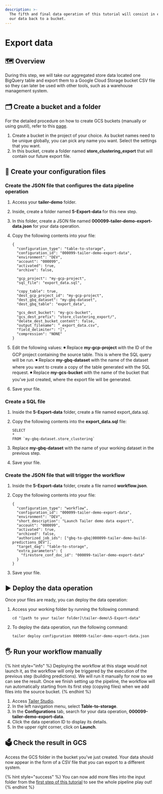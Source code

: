 ```yaml
---
description: >-
  The fifth and final data operation of this tutorial will consist in exporting
  our data back to a bucket.
---
```


# Export data

## 🗺 Overview

During this step, we will take our aggregated store data located one BigQuery table and export them to a Google Cloud Storage bucket CSV file so they can later be used with other tools, such as a warehouse management system.

## 🗂 Create a bucket and a folder

For the detailed procedure on how to create GCS buckets \(manually or using gsutil\), refer to this [page](https://cloud.google.com/storage/docs/creating-buckets).

1. Create a bucket in the project of your choice. As bucket names need to be unique globally, you can pick any name you want. Select the settings that you want.‌
2. In this bucket, create a folder named **store\_clustering\_export** that will contain our future export file.

## 📄 Create your configuration files

### **Create the JSON file that configures the data pipeline operation**

1. Access your **tailer-demo** folder.
2. Inside, create a folder named **5-Export-data** for this new step.
3. In this folder, create a JSON file named **000099-tailer-demo-export-data.json** for your data operation.
4. Copy the following contents into your file:

   ```text
   {
     "configuration_type": "table-to-storage",
     "configuration_id": "000099-tailer-demo-export-data",
     "environment": "DEV",
     "account": "000099",
     "activated": true,
     "archive": false,

     "gcp_project": "my-gcp-project",
     "sql_file": "export_data.sql",

     "copy_table": true,
     "dest_gcp_project_id": "my-gcp-project",
     "dest_gbq_dataset": "my-gbq-dataset",
     "dest_gbq_table": "export_data",

     "gcs_dest_bucket": "my-gcs-bucket",
     "gcs_dest_prefix": "store_clustering_export/",
     "delete_dest_bucket_content": false,
     "output_filename": "_export_data.csv",
     "field_delimiter": "|",
     "compression": "NONE"
   }
   ```

5. Edit the following values: ◾ Replace **my-gcp-project** with the ID of the GCP project containing the source table. This is where the SQL query will be run. ◾ Replace **my-gbq-dataset** with the name of the dataset where you want to create a copy of the table generated with the SQL request. ◾ Replace **my-gcs-bucket** with the name of the bucket that you've just created, where the export file will be generated.
6. Save your file.

### **Create a SQL file**

1. Inside the **5-Export-data** folder, create a file named export\_data.sql.
2. Copy the following contents into the **export\_data.sql** file:

   ```text
   SELECT 
   *
   FROM `my-gbq-dataset.store_clustering`
   ```

3. Replace **my-gbq-dataset** with the name of your working dataset in the previous step.
4. Save your file.

### **Create the JSON file that will trigger the workflow**

1. Inside the **5-Export-data** folder, create a file named **workflow.json**.
2. Copy the following contents into your file:

   ```text
   {
     "configuration_type": "workflow",
     "configuration_id": "000099-tailer-demo-export-data",
     "environment": "DEV",
     "short_description": "Launch Tailer demo data export",
     "account": "000099",
     "activated": true,
     "archived": false,
     "authorized_job_ids": ["gbq-to-gbq|000099-tailer-demo-build-predictions_DEV"],
     "target_dag": "table-to-storage",
     "extra_parameters": {
       "firestore_conf_doc_id": "000099-tailer-demo-export-data"
     }
   }
   ```

3. Save your file.

## ▶ Deploy the data operation

Once your files are ready, you can deploy the data operation:

1. Access your working folder by running the following command:

   ```text
   cd "[path to your tailer folder]\tailer-demo\5-Export-data"
   ```

2. To deploy the data operation, run the following command:

   ```text
   tailer deploy configuration 000099-tailer-demo-export-data.json
   ```

## 🖐 Run your workflow manually

{% hint style="info" %}
Deploying the workflow at this stage would not launch it, as the workflow will only be triggered by the execution of the previous step \(building predictions\). We will run it manually for now so we can see the result. Once we finish setting up the pipeline, the workflow will run automatically starting from its first step \(copying files\) when we add files into the source bucket.
{% endhint %}

1. Access [Tailer Studio](https://jarvis-platform.io/sign-in?redirect=%2F&__hstc=57968821.199e85015347f5cf00c120e5932c4c81.1601276395705.1601371486250.1601381577044.10&__hssc=57968821.1.1601381577044&__hsfp=649433320).‌
2. In the left navigation menu, select **Table-to-storage**.
3. In the **Configurations** tab, search for your data operation, **000099-tailer-demo-export-data**.
4. Click the data operation ID to display its details.
5. In the upper right corner, click on **Launch**.

## 🗳 Check the result in GCS

Access the GCS folder in the bucket you've just created. Your data should now appear in the form of a CSV file that you can export to a different system.

{% hint style="success" %}
You can now add more files into the input folder from the [first step of this tutorial](prepare-the-demonstration-environment.md) to see the whole pipeline play out!
{% endhint %}

